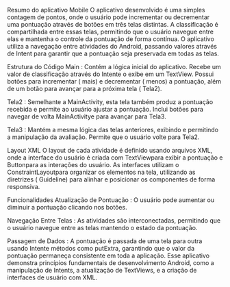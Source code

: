 Resumo do aplicativo Mobile
O aplicativo desenvolvido é uma simples contagem de pontos, onde o usuário pode incrementar ou decrementar uma pontuação através de botões em três telas distintas. A classificação é compartilhada entre essas telas, permitindo que o usuário navegue entre elas e mantenha o controle da pontuação de forma contínua. O aplicativo utiliza a navegação entre atividades do Android, passando valores através de Intent para garantir que a pontuação seja preservada em todas as telas.

Estrutura do Código
Main :
Contém a lógica inicial do aplicativo.
Recebe um valor de classificação através do Intente o exibe em um TextView.
Possui botões para incrementar ( mais) e decrementar ( menos) a pontuação, além de um botão para avançar para a próxima tela ( Tela2).

Tela2 :
Semelhante a MainActivity, esta tela também produz a pontuação recebida e permite ao usuário ajustar a pontuação.
Inclui botões para navegar de volta MainActivitye para avançar para Tela3.

Tela3 :
Mantém a mesma lógica das telas anteriores, exibindo e permitindo a manipulação da avaliação.
Permite que o usuário volte para Tela2.

Layout XML
O layout de cada atividade é definido usando arquivos XML, onde a interface do usuário é criada com TextViewpara exibir a pontuação e Buttonpara as interações do usuário.
As interfaces utilizam o ConstraintLayoutpara organizar os elementos na tela, utilizando as diretrizes ( Guideline) para alinhar e posicionar os componentes de forma responsiva.

Funcionalidades
Atualização de Pontuação : O usuário pode aumentar ou diminuir a pontuação clicando nos botões.

Navegação Entre Telas : As atividades são interconectadas, permitindo que o usuário navegue entre as telas mantendo o estado da pontuação.

Passagem de Dados : A pontuação é passada de uma tela para outra usando Intente métodos como putExtra, garantindo que o valor da pontuação permaneça consistente em toda a aplicação.
Esse aplicativo demonstra princípios fundamentais de desenvolvimento Android, como a manipulação de Intents, a atualização de TextViews, e a criação de interfaces de usuário com XML.


